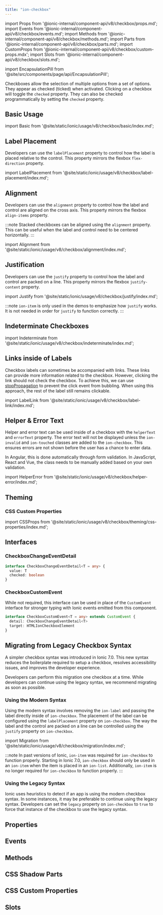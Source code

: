 ```yaml
---
title: "ion-checkbox"
---
```


import Props from '@ionic-internal/component-api/v8/checkbox/props.md';
import Events from '@ionic-internal/component-api/v8/checkbox/events.md';
import Methods from '@ionic-internal/component-api/v8/checkbox/methods.md';
import Parts from '@ionic-internal/component-api/v8/checkbox/parts.md';
import CustomProps from '@ionic-internal/component-api/v8/checkbox/custom-props.mdx';
import Slots from '@ionic-internal/component-api/v8/checkbox/slots.md';

<head>
  <title>ion-checkbox: Ionic App Checkbox to Select Multiple Options</title>
  <meta name="description" content="ion-checkboxes allow selection of multiple options from a set and appear as checked (ticked) when activated. Learn about the checkbox component for Ionic apps." />
</head>

import EncapsulationPill from '@site/src/components/page/api/EncapsulationPill';

<EncapsulationPill type="shadow" />

Checkboxes allow the selection of multiple options from a set of options. They appear as checked (ticked) when activated. Clicking on a checkbox will toggle the `checked` property. They can also be checked programmatically by setting the `checked` property.

## Basic Usage

import Basic from '@site/static/ionic/usage/v8/checkbox/basic/index.md';

<Basic />

## Label Placement

Developers can use the `labelPlacement` property to control how the label is placed relative to the control. This property mirrors the flexbox `flex-direction` property.

import LabelPlacement from '@site/static/ionic/usage/v8/checkbox/label-placement/index.md';

<LabelPlacement />

## Alignment

Developers can use the `alignment` property to control how the label and control are aligned on the cross axis. This property mirrors the flexbox `align-items` property.

:::note
Stacked checkboxes can be aligned using the `alignment` property. This can be useful when the label and control need to be centered horizontally.
:::

import Alignment from '@site/static/ionic/usage/v8/checkbox/alignment/index.md';

<Alignment />

## Justification

Developers can use the `justify` property to control how the label and control are packed on a line. This property mirrors the flexbox `justify-content` property.

import Justify from '@site/static/ionic/usage/v8/checkbox/justify/index.md';

<Justify />

:::note
`ion-item` is only used in the demos to emphasize how `justify` works. It is not needed in order for `justify` to function correctly.
:::

## Indeterminate Checkboxes

import Indeterminate from '@site/static/ionic/usage/v8/checkbox/indeterminate/index.md';

<Indeterminate />
  
## Links inside of Labels

Checkbox labels can sometimes be accompanied with links. These links can provide more information related to the checkbox. However, clicking the link should not check the checkbox. To achieve this, we can use [stopPropagation](https://developer.mozilla.org/en-US/docs/Web/API/Event/stopPropagation) to prevent the click event from bubbling. When using this approach, the rest of the label still remains clickable.

import LabelLink from '@site/static/ionic/usage/v8/checkbox/label-link/index.md';

<LabelLink />

## Helper & Error Text

Helper and error text can be used inside of a checkbox with the `helperText` and `errorText` property. The error text will not be displayed unless the `ion-invalid` and `ion-touched` classes are added to the `ion-checkbox`. This ensures errors are not shown before the user has a chance to enter data.

In Angular, this is done automatically through form validation. In JavaScript, React and Vue, the class needs to be manually added based on your own validation.

import HelperError from '@site/static/ionic/usage/v8/checkbox/helper-error/index.md';

<HelperError />

## Theming

### CSS Custom Properties

import CSSProps from '@site/static/ionic/usage/v8/checkbox/theming/css-properties/index.md';

<CSSProps />

## Interfaces

### CheckboxChangeEventDetail

```typescript
interface CheckboxChangeEventDetail<T = any> {
  value: T
  checked: boolean
}
```

### CheckboxCustomEvent

While not required, this interface can be used in place of the `CustomEvent` interface for stronger typing with Ionic events emitted from this component.

```typescript
interface CheckboxCustomEvent<T = any> extends CustomEvent {
  detail: CheckboxChangeEventDetail<T>
  target: HTMLIonCheckboxElement
}
```

## Migrating from Legacy Checkbox Syntax

A simpler checkbox syntax was introduced in Ionic 7.0. This new syntax reduces the boilerplate required to setup a checkbox, resolves accessibility issues, and improves the developer experience.

Developers can perform this migration one checkbox at a time. While developers can continue using the legacy syntax, we recommend migrating as soon as possible.

### Using the Modern Syntax

Using the modern syntax involves removing the `ion-label` and passing the label directly inside of `ion-checkbox`. The placement of the label can be configured using the `labelPlacement` property on `ion-checkbox`. The way the label and the control are packed on a line can be controlled using the `justify` property on `ion-checkbox`.

import Migration from '@site/static/ionic/usage/v8/checkbox/migration/index.md';

<Migration />

:::note
In past versions of Ionic, `ion-item` was required for `ion-checkbox` to function properly. Starting in Ionic 7.0, `ion-checkbox` should only be used in an `ion-item` when the item is placed in an `ion-list`. Additionally, `ion-item` is no longer required for `ion-checkbox` to function properly.
:::

### Using the Legacy Syntax

Ionic uses heuristics to detect if an app is using the modern checkbox syntax. In some instances, it may be preferable to continue using the legacy syntax. Developers can set the `legacy` property on `ion-checkbox` to `true` to force that instance of the checkbox to use the legacy syntax.

## Properties

<Props />

## Events

<Events />

## Methods

<Methods />

## CSS Shadow Parts

<Parts />

## CSS Custom Properties

<CustomProps />

## Slots

<Slots />
